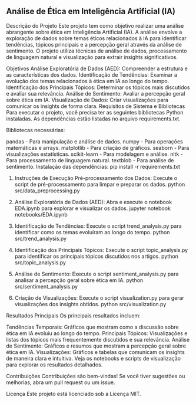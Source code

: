 ## Análise de Ética em Inteligência Artificial (IA)
Descrição do Projeto
Este projeto tem como objetivo realizar uma análise abrangente sobre ética em Inteligência Artificial (IA). A análise envolve a exploração de dados sobre temas éticos relacionados à IA para identificar tendências, tópicos principais e a percepção geral através da análise de sentimento. O projeto utiliza técnicas de análise de dados, processamento de linguagem natural e visualização para extrair insights significativos.

Objetivos
Análise Exploratória de Dados (AED): Compreender a estrutura e as características dos dados.
Identificação de Tendências: Examinar a evolução dos temas relacionados à ética em IA ao longo do tempo.
Identificação dos Principais Tópicos: Determinar os tópicos mais discutidos e avaliar sua relevância.
Análise de Sentimento: Avaliar a percepção geral sobre ética em IA.
Visualização de Dados: Criar visualizações para comunicar os insights de forma clara.
Requisitos de Sistema e Bibliotecas
Para executar o projeto, você precisa ter as seguintes bibliotecas Python instaladas. As dependências estão listadas no arquivo requirements.txt.

Bibliotecas necessárias:

pandas - Para manipulação e análise de dados.
numpy - Para operações matemáticas e arrays.
matplotlib - Para criação de gráficos.
seaborn - Para visualizações estatísticas.
scikit-learn - Para modelagem e análise.
nltk - Para processamento de linguagem natural.
textblob - Para análise de sentimento.
Instalação das dependências:
pip install -r requirements.txt

1. Instruções de Execução
Pré-processamento dos Dados: Execute o script de pré-processamento para limpar e preparar os dados.
python src/data_preprocessing.py

2. Análise Exploratória de Dados (AED): Abra e execute o notebook EDA.ipynb para explorar e visualizar os dados.
jupyter notebook notebooks/EDA.ipynb

3. Identificação de Tendências: Execute o script trend_analysis.py para identificar como os temas evoluíram ao longo do tempo.
python src/trend_analysis.py

4. Identificação dos Principais Tópicos: Execute o script topic_analysis.py para identificar os principais tópicos discutidos nos artigos.
python src/topic_analysis.py

5. Análise de Sentimento: Execute o script sentiment_analysis.py para analisar a percepção geral sobre ética em IA.
python src/sentiment_analysis.py

6. Criação de Visualizações: Execute o script visualization.py para gerar visualizações dos insights obtidos.
python src/visualization.py

Resultados Principais
Os principais resultados incluem:

Tendências Temporais: Gráficos que mostram como a discussão sobre ética em IA evoluiu ao longo do tempo.
Principais Tópicos: Visualizações e listas dos tópicos mais frequentemente discutidos e sua relevância.
Análise de Sentimento: Gráficos e resumos que mostram a percepção geral sobre ética em IA.
Visualizações: Gráficos e tabelas que comunicam os insights de maneira clara e intuitiva.
Veja os notebooks e scripts de visualização para explorar os resultados detalhados.

Contribuições
Contribuições são bem-vindas! Se você tiver sugestões ou melhorias, abra um pull request ou um issue.

Licença
Este projeto está licenciado sob a Licença MIT.
